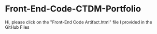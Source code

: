 # Front-End-Code-CTDM-Portfolio

 Hi, please click on the "Front-End Code Artifact.html" file I provided in the GitHub Files
